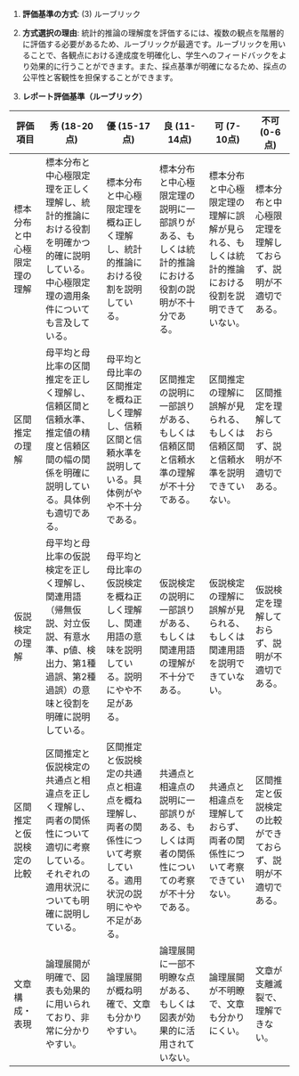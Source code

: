 1. **評価基準の方式**: (3) ルーブリック

2. **方式選択の理由**: 統計的推論の理解度を評価するには、複数の観点を階層的に評価する必要があるため、ルーブリックが最適です。ルーブリックを用いることで、各観点における達成度を明確化し、学生へのフィードバックをより効果的に行うことができます。また、採点基準が明確になるため、採点の公平性と客観性を担保することができます。

3. **レポート評価基準（ルーブリック）**

| 評価項目 | 秀 (18-20点) | 優 (15-17点) | 良 (11-14点) | 可 (7-10点) | 不可 (0-6点) |
|---|---|---|---|---|---|
| 標本分布と中心極限定理の理解 | 標本分布と中心極限定理を正しく理解し、統計的推論における役割を明確かつ的確に説明している。中心極限定理の適用条件についても言及している。 | 標本分布と中心極限定理を概ね正しく理解し、統計的推論における役割を説明している。 | 標本分布と中心極限定理の説明に一部誤りがある、もしくは統計的推論における役割の説明が不十分である。 | 標本分布と中心極限定理の理解に誤解が見られる、もしくは統計的推論における役割を説明できていない。 | 標本分布と中心極限定理を理解しておらず、説明が不適切である。 |
| 区間推定の理解 | 母平均と母比率の区間推定を正しく理解し、信頼区間と信頼水準、推定値の精度と信頼区間の幅の関係を明確に説明している。具体例も適切である。 | 母平均と母比率の区間推定を概ね正しく理解し、信頼区間と信頼水準を説明している。具体例がやや不十分である。 | 区間推定の説明に一部誤りがある、もしくは信頼区間と信頼水準の理解が不十分である。 | 区間推定の理解に誤解が見られる、もしくは信頼区間と信頼水準を説明できていない。 | 区間推定を理解しておらず、説明が不適切である。 |
| 仮説検定の理解 | 母平均と母比率の仮説検定を正しく理解し、関連用語（帰無仮説、対立仮説、有意水準、p値、検出力、第1種過誤、第2種過誤）の意味と役割を明確に説明している。 | 母平均と母比率の仮説検定を概ね正しく理解し、関連用語の意味を説明している。説明にやや不足がある。 | 仮説検定の説明に一部誤りがある、もしくは関連用語の理解が不十分である。 | 仮説検定の理解に誤解が見られる、もしくは関連用語を説明できていない。 | 仮説検定を理解しておらず、説明が不適切である。 |
| 区間推定と仮説検定の比較 | 区間推定と仮説検定の共通点と相違点を正しく理解し、両者の関係性について適切に考察している。それぞれの適用状況についても明確に説明している。 | 区間推定と仮説検定の共通点と相違点を概ね理解し、両者の関係性について考察している。適用状況の説明にやや不足がある。 | 共通点と相違点の説明に一部誤りがある、もしくは両者の関係性についての考察が不十分である。 | 共通点と相違点を理解しておらず、両者の関係性について考察できていない。 | 区間推定と仮説検定の比較ができておらず、説明が不適切である。 |
| 文章構成・表現 | 論理展開が明確で、図表も効果的に用いられており、非常に分かりやすい。 | 論理展開が概ね明確で、文章も分かりやすい。 | 論理展開に一部不明瞭な点がある、もしくは図表が効果的に活用されていない。 | 論理展開が不明瞭で、文章も分かりにくい。 | 文章が支離滅裂で、理解できない。 |


